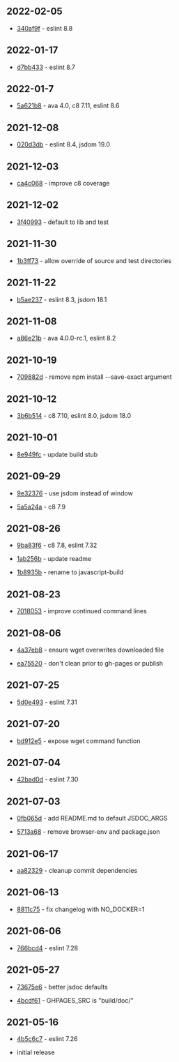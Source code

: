 ## 2022-02-05

- [340af9f](https://github.com/craigahobbs/javascript-build/commit/340af9f) - eslint 8.8

## 2022-01-17

- [d7bb433](https://github.com/craigahobbs/javascript-build/commit/d7bb433) - eslint 8.7

## 2022-01-7

- [5a621b8](https://github.com/craigahobbs/javascript-build/commit/5a621b8) - ava 4.0, c8 7.11, eslint 8.6

## 2021-12-08

- [020d3db](https://github.com/craigahobbs/javascript-build/commit/020d3db) - eslint 8.4, jsdom 19.0

## 2021-12-03

- [ca4c068](https://github.com/craigahobbs/javascript-build/commit/ca4c068) - improve c8 coverage

## 2021-12-02

- [3f40993](https://github.com/craigahobbs/javascript-build/commit/3f40993) - default to lib and test

## 2021-11-30

- [1b3ff73](https://github.com/craigahobbs/javascript-build/commit/1b3ff73) - allow override of source and test directories

## 2021-11-22

- [b5ae237](https://github.com/craigahobbs/javascript-build/commit/b5ae237) - eslint 8.3, jsdom 18.1

## 2021-11-08

- [a86e21b](https://github.com/craigahobbs/javascript-build/commit/a86e21b) - ava 4.0.0-rc.1, eslint 8.2

## 2021-10-19

- [709882d](https://github.com/craigahobbs/javascript-build/commit/709882d) - remove npm install --save-exact argument

## 2021-10-12

- [3b6b514](https://github.com/craigahobbs/javascript-build/commit/3b6b514) - c8 7.10, eslint 8.0, jsdom 18.0

## 2021-10-01

- [8e949fc](https://github.com/craigahobbs/javascript-build/commit/8e949fc) - update build stub

## 2021-09-29

- [9e32376](https://github.com/craigahobbs/javascript-build/commit/9e32376) - use jsdom instead of window

- [5a5a24a](https://github.com/craigahobbs/javascript-build/commit/5a5a24a) - c8 7.9

## 2021-08-26

- [9ba83f6](https://github.com/craigahobbs/javascript-build/commit/9ba83f6) - c8 7.8, eslint 7.32

- [1ab256b](https://github.com/craigahobbs/javascript-build/commit/1ab256b) - update readme

- [1b8935b](https://github.com/craigahobbs/javascript-build/commit/1b8935b) - rename to javascript-build

## 2021-08-23

- [7018053](https://github.com/craigahobbs/javascript-build/commit/7018053) - improve continued command lines

## 2021-08-06

- [4a37eb8](https://github.com/craigahobbs/javascript-build/commit/4a37eb8) - ensure wget overwrites downloaded file

- [ea75520](https://github.com/craigahobbs/javascript-build/commit/ea75520) - don't clean prior to gh-pages or publish

## 2021-07-25

- [5d0e493](https://github.com/craigahobbs/javascript-build/commit/5d0e493) - eslint 7.31

## 2021-07-20

- [bd912e5](https://github.com/craigahobbs/javascript-build/commit/bd912e5) - expose wget command function

## 2021-07-04

- [42bad0d](https://github.com/craigahobbs/javascript-build/commit/42bad0d) - eslint 7.30

## 2021-07-03

- [0fb065d](https://github.com/craigahobbs/javascript-build/commit/0fb065d) - add README.md to default JSDOC_ARGS

- [5713a68](https://github.com/craigahobbs/javascript-build/commit/5713a68) - remove browser-env and package.json

## 2021-06-17

- [aa82329](https://github.com/craigahobbs/javascript-build/commit/aa82329) - cleanup commit dependencies

## 2021-06-13

- [8811c75](https://github.com/craigahobbs/javascript-build/commit/8811c75) - fix changelog with NO_DOCKER=1

## 2021-06-06

- [766bcd4](https://github.com/craigahobbs/javascript-build/commit/766bcd4) - eslint 7.28

## 2021-05-27

- [73675e6](https://github.com/craigahobbs/javascript-build/commit/73675e6) - better jsdoc defaults

- [4bcdf61](https://github.com/craigahobbs/javascript-build/commit/4bcdf61) - GHPAGES_SRC is "build/doc/"

## 2021-05-16

- [4b5c6c7](https://github.com/craigahobbs/javascript-build/commit/4b5c6c7) - eslint 7.26

- initial release
